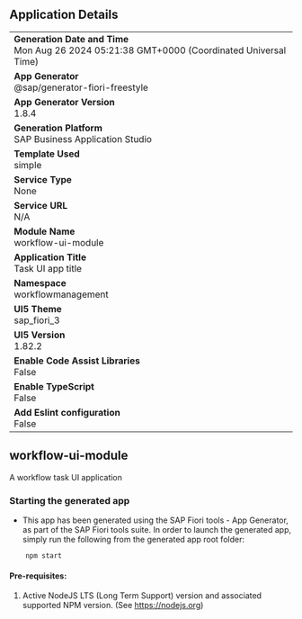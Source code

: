 ## Application Details
|               |
| ------------- |
|**Generation Date and Time**<br>Mon Aug 26 2024 05:21:38 GMT+0000 (Coordinated Universal Time)|
|**App Generator**<br>@sap/generator-fiori-freestyle|
|**App Generator Version**<br>1.8.4|
|**Generation Platform**<br>SAP Business Application Studio|
|**Template Used**<br>simple|
|**Service Type**<br>None|
|**Service URL**<br>N/A
|**Module Name**<br>workflow-ui-module|
|**Application Title**<br>Task UI app title|
|**Namespace**<br>workflowmanagement|
|**UI5 Theme**<br>sap_fiori_3|
|**UI5 Version**<br>1.82.2|
|**Enable Code Assist Libraries**<br>False|
|**Enable TypeScript**<br>False|
|**Add Eslint configuration**<br>False|

## workflow-ui-module

A workflow task UI application

### Starting the generated app

-   This app has been generated using the SAP Fiori tools - App Generator, as part of the SAP Fiori tools suite.  In order to launch the generated app, simply run the following from the generated app root folder:

```
    npm start
```

#### Pre-requisites:

1. Active NodeJS LTS (Long Term Support) version and associated supported NPM version.  (See https://nodejs.org)


